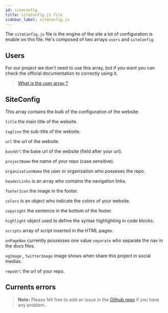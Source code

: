 ```yaml
---
id: siteconfig
title: siteConfig.js file
sidebar_label: siteConfig.js
---
```

The `siteConfig.js` file is the engine of the site a lot of configuration is enable on this file. He's composed of two arrays `users` and `siteConfig`.

## Users
For our project we don't need to use this array, but if you want you can check the official documentation to correctly using it.
> [What is the user array ?](https://docusaurus.io/docs/en/site-config.html)

## SiteConfig
This array contains the bulk of the configuration of the website:

`title` the main title of the website.

`tagline` the sub-title of the website.

`url` the url of the website.

`baseUrl` the base url of the website (field after your url).

`projectName` the name of your repo (case sensitive).

`organizationName` the user or organization who posseses the repo.

`headerLinks`  is an array who contains the navigation links.

`footerIcon` the image in the footer.

`colors` is an object who indicate the colors of your website.

`copyright` the sentence in the bottom of the footer.

`highlight` object used to define the syntax highlighting in code blocks.

`scripts` array of script inserted in the HTML pages.

`onPageNav` currently possesses one value `separate` who separate the nav in the docs files.

`ogImage` , `twitterImage`  image shows when share this project in social medias.

`repoUrl` the url of your repo.

## Currents errors 
> **Note:** Please fell free to add an issue in the [Github repo](https://github.com/luctst/docusaurus-starter-pack) if you have any problem..
